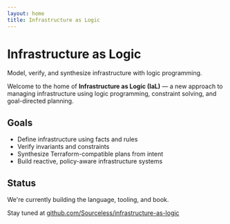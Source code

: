 ```yaml
---
layout: home
title: Infrastructure as Logic
---
```


# Infrastructure as Logic

Model, verify, and synthesize infrastructure with logic programming.

Welcome to the home of **Infrastructure as Logic (IaL)** — a new approach to managing infrastructure using logic programming, constraint solving, and goal-directed planning.

## Goals

- Define infrastructure using facts and rules
- Verify invariants and constraints
- Synthesize Terraform-compatible plans from intent
- Build reactive, policy-aware infrastructure systems

## Status

We're currently building the language, tooling, and book.

Stay tuned at [github.com/Sourceless/infrastructure-as-logic](https://github.com/Sourceless/infrastructure-as-logic)

